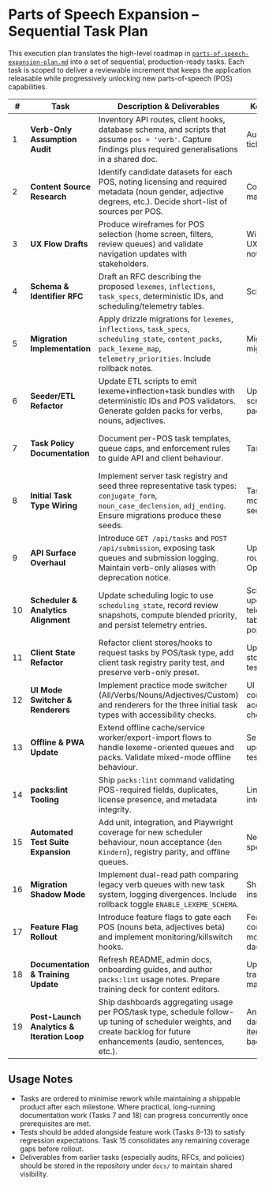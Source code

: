 # Parts of Speech Expansion – Sequential Task Plan

This execution plan translates the high-level roadmap in [`parts-of-speech-expansion-plan.md`](./parts-of-speech-expansion-plan.md) into a set of sequential, production-ready tasks. Each task is scoped to deliver a reviewable increment that keeps the application releasable while progressively unlocking new parts-of-speech (POS) capabilities.

| # | Task | Description & Deliverables | Key Artifacts | Dependencies |
|---|------|----------------------------|---------------|---------------|
| 1 | **Verb-Only Assumption Audit** | Inventory API routes, client hooks, database schema, and scripts that assume `pos = 'verb'`. Capture findings plus required generalisations in a shared doc. | Audit report, ticket backlog | None |
| 2 | **Content Source Research** | Identify candidate datasets for each POS, noting licensing and required metadata (noun gender, adjective degrees, etc.). Decide short-list of sources per POS. | Content source matrix | Task 1 |
| 3 | **UX Flow Drafts** | Produce wireframes for POS selection (home screen, filters, review queues) and validate navigation updates with stakeholders. | Wireframes, UX approval notes | Task 1 |
| 4 | **Schema & Identifier RFC** | Draft an RFC describing the proposed `lexemes`, `inflections`, `task_specs`, deterministic IDs, and scheduling/telemetry tables. | Schema RFC | Tasks 1–3 |
| 5 | **Migration Implementation** | Apply drizzle migrations for `lexemes`, `inflections`, `task_specs`, `scheduling_state`, `content_packs`, `pack_lexeme_map`, `telemetry_priorities`. Include rollback notes. | Migration PR, migration docs | Task 4 |
| 6 | **Seeder/ETL Refactor** | Update ETL scripts to emit lexeme+inflection+task bundles with deterministic IDs and POS validators. Generate golden packs for verbs, nouns, adjectives. | Updated ETL scripts, sample packs | Task 5 |
| 7 | **Task Policy Documentation** | Document per-POS task templates, queue caps, and enforcement rules to guide API and client behaviour. | Task policy doc | Task 6 (may start parallel once pack fields known) |
| 8 | **Initial Task Type Wiring** | Implement server task registry and seed three representative task types: `conjugate_form`, `noun_case_declension`, `adj_ending`. Ensure migrations produce these seeds. | Task registry module, seeded data | Tasks 5–7 |
| 9 | **API Surface Overhaul** | Introduce `GET /api/tasks` and `POST /api/submission`, exposing task queues and submission logging. Maintain verb-only aliases with deprecation notice. | Updated API routes, OpenAPI notes | Task 8 |
|10 | **Scheduler & Analytics Alignment** | Update scheduling logic to use `scheduling_state`, record review snapshots, compute blended priority, and persist telemetry entries. | Scheduler updates, telemetry tables populated | Tasks 5, 8, 9 |
|11 | **Client State Refactor** | Refactor client stores/hooks to request tasks by POS/task type, add client task registry parity test, and preserve verb-only preset. | Updated stores, registry tests | Tasks 8–10 |
|12 | **UI Mode Switcher & Renderers** | Implement practice mode switcher (All/Verbs/Nouns/Adjectives/Custom) and renderers for the three initial task types with accessibility checks. | UI components, accessibility checklist | Task 11 |
|13 | **Offline & PWA Update** | Extend offline cache/service worker/export-import flows to handle lexeme-oriented queues and packs. Validate mixed-mode offline behaviour. | Service worker updates, offline tests | Tasks 8, 11 |
|14 | **packs:lint Tooling** | Ship `packs:lint` command validating POS-required fields, duplicates, license presence, and metadata integrity. | Lint script, CI integration | Task 6 |
|15 | **Automated Test Suite Expansion** | Add unit, integration, and Playwright coverage for new scheduler behaviour, noun acceptance (`den Kindern`), registry parity, and offline queues. | New test specs, CI green | Tasks 8–13 (tests may start earlier where feasible) |
|16 | **Migration Shadow Mode** | Implement dual-read path comparing legacy verb queues with new task system, logging divergences. Include rollback toggle `ENABLE_LEXEME_SCHEMA`. | Shadow mode instrumentation | Tasks 8–10 |
|17 | **Feature Flag Rollout** | Introduce feature flags to gate each POS (nouns beta, adjectives beta) and implement monitoring/killswitch hooks. | Feature flag config, monitoring dashboards | Tasks 9–13, 16 |
|18 | **Documentation & Training Update** | Refresh README, admin docs, onboarding guides, and author `packs:lint` usage notes. Prepare training deck for content editors. | Updated docs, training materials | Tasks 6–17 |
|19 | **Post-Launch Analytics & Iteration Loop** | Ship dashboards aggregating usage per POS/task type, schedule follow-up tuning of scheduler weights, and create backlog for future enhancements (audio, sentences, etc.). | Analytics dashboards, iteration backlog | Tasks 10, 17 |

## Usage Notes
- Tasks are ordered to minimise rework while maintaining a shippable product after each milestone. Where practical, long-running documentation work (Tasks 7 and 18) can progress concurrently once prerequisites are met.
- Tests should be added alongside feature work (Tasks 8–13) to satisfy regression expectations. Task 15 consolidates any remaining coverage gaps before rollout.
- Deliverables from earlier tasks (especially audits, RFCs, and policies) should be stored in the repository under `docs/` to maintain shared visibility.
